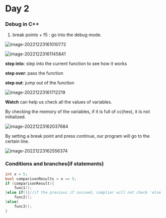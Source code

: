 # Day 2

### Debug in C++

1. break points + f5 : go into the debug mode.

![image-20221223161010772](C:\Users\Zihang\AppData\Roaming\Typora\typora-user-images\image-20221223161010772.png)



![image-20221223161145841](C:\Users\Zihang\AppData\Roaming\Typora\typora-user-images\image-20221223161145841.png)

**step into**: step into the current function to see how it works

**step over**: pass the function

**step out**: jump out of the function

![image-20221223161712219](C:\Users\Zihang\AppData\Roaming\Typora\typora-user-images\image-20221223161712219.png)

**Watch** can help us check all the values of variables.

By checking the memory of the variables, if it is full of cc(hex), it is not initialized.

![image-20221223162037684](C:\Users\Zihang\AppData\Roaming\Typora\typora-user-images\image-20221223162037684.png)



By setting a break point and press continue, our program will go to the certain line.

![image-20221223162556374](C:\Users\Zihang\AppData\Roaming\Typora\typora-user-images\image-20221223162556374.png)





### Conditions and branches(if statements)

```c++
int x = 5;
bool comparisonResults = x == 5;
if (comparisonResult){
    func1();
}else if(){//if the previous if succeed, complier will not check 'else if'.
    func2();
}else{
    func3();
}
```

